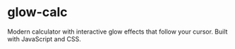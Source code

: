 # glow-calc
Modern calculator with interactive glow effects that follow your cursor. Built with JavaScript and CSS.
